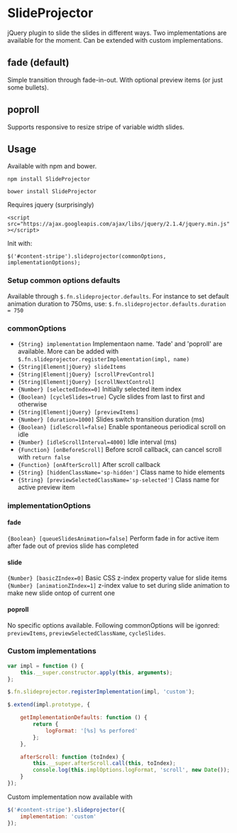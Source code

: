 # SlideProjector

jQuery plugin to slide the slides in different ways. Two implementations are available for the moment. 
Can be extended with custom implementations.

## fade (default)
Simple transition through fade-in-out. With optional preview items (or just some bullets).


## poproll
Supports responsive to resize stripe of variable width slides.


## Usage

Available with npm and bower.

`npm install SlideProjector`

`bower install SlideProjector`

Requires jquery (surprisingly)

`<script src="https://ajax.googleapis.com/ajax/libs/jquery/2.1.4/jquery.min.js"></script>`

Init with:

`$('#content-stripe').slideprojector(commonOptions, implementationOptions);`

### Setup common options defaults

Available through `$.fn.slideprojector.defaults`. For instance to set default animation duration to 750ms, use: 
`$.fn.slideprojector.defaults.duration = 750`

### commonOptions

* `{String} implementation` Implementaon name. 'fade' and 'poproll' are available. 
More can be added with `$.fn.slideprojector.registerImplementation(impl, name)`
* `{String|Element|jQuery} slideItems`
* `{String|Element|jQuery} [scrollPrevControl]`
* `{String|Element|jQuery} [scrollNextControl]`
* `{Number} [selectedIndex=0]` Initially selected item index
* `{Boolean} [cycleSlides=true]` Cycle slides from last to first and otherwise
* `{String|Element|jQuery} [previewItems]`
* `{Number} [duration=1000]` Slides switch transition duration (ms)
* `{Boolean} [idleScroll=false]` Enable spontaneous periodical scroll on idle
* `{Number} [idleScrollInterval=4000]` Idle interval (ms)
* `{Function} [onBeforeScroll]` Before scroll callback, can cancel scroll with `return false`
* `{Function} [onAfterScroll]` After scroll callback
* `{String} [hiddenClassName='sp-hidden']` Class name to hide elements
* `{String} [previewSelectedClassName='sp-selected']` Class name for active preview item

### implementationOptions
#### fade

`{Boolean} [queueSlidesAnimation=false]` Perform fade in for active item after fade out of previos slide has completed

#### slide

`{Number} [basicZIndex=0]` Basic CSS z-index property value for slide items
`{Number} [animationZIndex=1]` z-index value to set during slide animation to make new slide ontop of current one

#### poproll

No specific options available.
Following commonOptions will be igonred: `previewItems`, `previewSelectedClassName`, `cycleSlides`.

### Custom implementations

```js
var impl = function () {
    this.__super.constructor.apply(this, arguments);
};

$.fn.slideprojector.registerImplementation(impl, 'custom');

$.extend(impl.prototype, {

    getImplementationDefaults: function () {
        return {
            logFormat: '[%s] %s perfored'
        };
    },

    afterScroll: function (toIndex) {
        this.__super.afterScroll.call(this, toIndex);
        console.log(this.implOptions.logFormat, 'scroll', new Date());
    }
});
```

Custom implementation now available with

```js
$('#content-stripe').slideprojector({
    implementation: 'custom'
});
```
